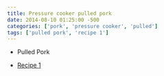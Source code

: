 ```yaml
---
title: Pressure cooker pulled pork
date: 2014-08-10 01:25:00 -500
categories: ['pork', 'pressure cooker', 'pulled']
tags: ['pulled pork', 'recipe 1']
---
```


-   Pulled Pork

-   [Recipe 1](http://healthylivinghowto.com/1/post/2013/07/video-perfectly-pulled-pork-in-the-pressure-cooker.html)

